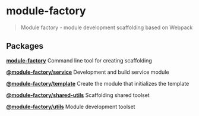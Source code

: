 # module-factory

> Module factory - module development scaffolding based on Webpack

## Packages

[**module-factory**](https://github.com/baijunjie/module-factory/tree/master/packages/module-factory) Command line tool for creating scaffolding

[**@module-factory/service**](https://github.com/baijunjie/module-factory/tree/master/packages/@module-factory/service) Development and build service module

[**@module-factory/template**](https://github.com/baijunjie/module-factory/tree/master/packages/@module-factory/template) Create the module that initializes the template

[**@module-factory/shared-utils**](https://github.com/baijunjie/module-factory/tree/master/packages/@module-factory/shared-utils) Scaffolding shared toolset

[**@module-factory/utils**](https://github.com/baijunjie/module-factory/tree/master/packages/@module-factory/utils) Module development toolset